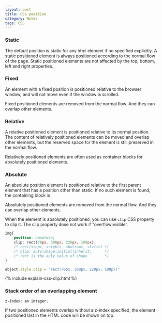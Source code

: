 ```yaml
---
layout: post
title: CSS position
category: Notes
tags: CSS
---
```



### Static
The default position is static for any html element if no specified explicitly. A static positioned element is always positioned according to the normal flow of the page. Static positioned elements are not affected by the top, bottom, left and right properties.

<!--more-->

### Fixed
An element with a fixed position is positioned relative to the browser window, and will not move even if the window is scrolled.

Fixed positioned elements are removed from the normal flow. And they can overlap other elements.

### Relative
A relative positioned element is positioned relative to its normal position.
The content of relatively positioned elements can be moved and overlap other elements, but the reserved space for the element is still preserved in the normal flow.

Relatively positioned elements are often used as container blocks for absolutely positioned elements.

### Absolute
An absolute position element is positioned relative to the first parent element that has a position other than static. If no such element is found, the containing block is <html>

Absolutely positioned elements are removed from the normal flow. And they can overlap other elements.

When the element is absolutely positioned, you can use `clip` CSS property to clip it. The clip property dose not work if "overflow:visible".

```css
img{
	position: absolute;
	clip: rect(70px, 300px, 220px, 100px);
	/* rect(<top>, <right>, <bottom>, <left>) */
	/* clip: auto|shape|initial|inherit;      */
	/* rect is the only value of shape        */
}
```

```js
object.style.clip = "rect(70px, 300px, 220px, 100px)"
```

{% include explain-css-clip.html %}

### Stack order of an overlapping element
`z-index: an integer;`

If two positioned elements overlap without a z-index specified, the element positioned last in the HTML code will be shown on top.